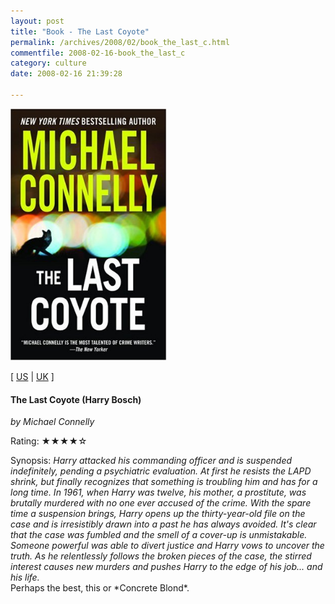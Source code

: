 ```yaml
---
layout: post
title: "Book - The Last Coyote"
permalink: /archives/2008/02/book_the_last_c.html
commentfile: 2008-02-16-book_the_last_c
category: culture
date: 2008-02-16 21:39:28

---
```


<img class="photo right" src="/assets/images/0446619078.jpg" width="250" alt="The Last Coyote (Harry Bosch) cover" />

\[ [US](http://www.amazon.com/o/asin/0446619078) | [UK](http://www.amazon.co.uk/o/asin/0446619078) \]

#### The Last Coyote (Harry Bosch)

<em>by Michael Connelly</em>

Rating: ★★★★☆

<div class="book_synopsis">
Synopsis: <em> Harry attacked his commanding officer and is suspended indefinitely, pending a psychiatric evaluation. At first he resists the LAPD shrink, but finally recognizes that something is troubling him and has for a long time. In 1961, when Harry was twelve, his mother, a prostitute, was brutally murdered with no one ever accused of the crime. With the spare time a suspension brings, Harry opens up the thirty-year-old file on the case and is irresistibly drawn into a past he has always avoided. It's clear that the case was fumbled and the smell of a cover-up is unmistakable. Someone powerful was able to divert justice and Harry vows to uncover the truth. As he relentlessly follows the broken pieces of the case, the stirred interest causes new murders and pushes Harry to the edge of his job... and his life.</em>

</div>
Perhaps the best, this or *Concrete Blond*.
